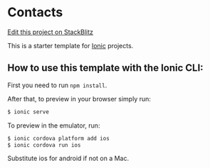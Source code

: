 # Contacts

[Edit this project on StackBlitz](https://stackblitz.com/edit/articles)

This is a starter template for [Ionic](http://ionicframework.com/docs/) projects.

## How to use this template with the Ionic CLI:

First you need to run `npm install`.

After that, to preview in your browser simply run:

```bash
$ ionic serve
```

To preview in the emulator, run:

```bash
$ ionic cordova platform add ios
$ ionic cordova run ios
```

Substitute ios for android if not on a Mac.

